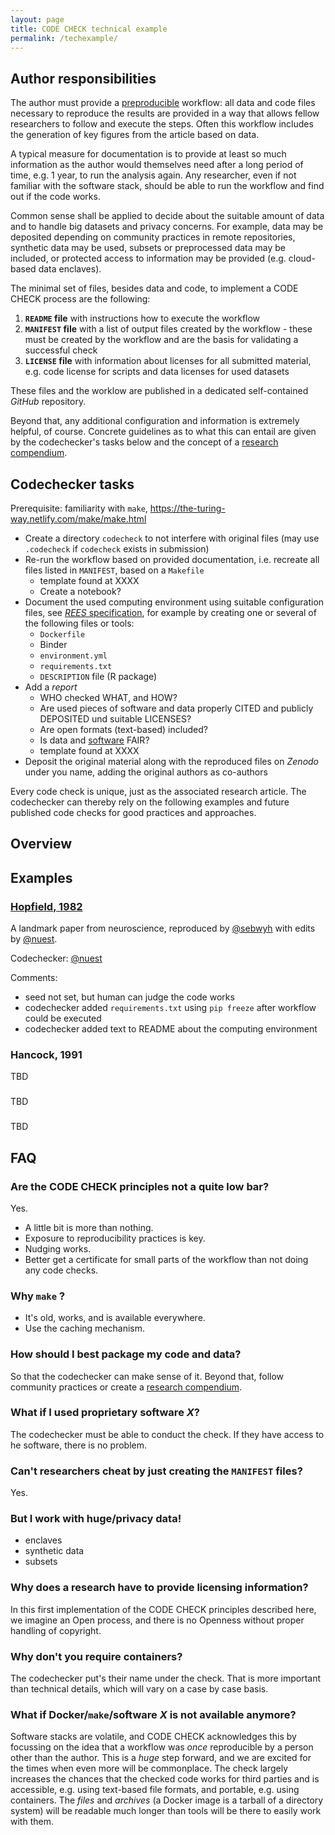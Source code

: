 ```yaml
---
layout: page
title: CODE CHECK technical example
permalink: /techexample/
---
```


## Author responsibilities

The author must provide a [preproducible](doi.org/10.1038/d41586-018-05256-0) workflow: all data and code files necessary to reproduce the results are provided in a way that allows fellow researchers to follow and execute the steps.
Often this workflow includes the generation of key figures from the article based on data.

A typical measure for documentation is to provide at least so much information as the author would themselves need after a long period of time, e.g. 1 year, to run the analysis again.
Any researcher, even if not familiar with the software stack, should be able to run the workflow and find out if the code works.

Common sense shall be applied to decide about the suitable amount of data and to handle big datasets and privacy concerns.
For example, data may be deposited depending on community practices in remote repositories, synthetic data may be used, subsets or preprocessed data may be included, or protected access to information may be provided (e.g. cloud-based data enclaves).

The minimal set of files, besides data and code, to implement a CODE CHECK process are the following:

1. **`README` file** with instructions how to execute the workflow
1. **`MANIFEST` file** with a list of output files created by the workflow - these must be created by the workflow and are the basis for validating a successful check
1. **`LICENSE` file** with information about licenses for all submitted material, e.g. code license for scripts and data licenses for used datasets

These files and the worklow are published in a dedicated self-contained _GitHub_ repository.

Beyond that, any additional configuration and information is extremely helpful, of course.
Concrete guidelines as to what this can entail are given by the codechecker's tasks below and the concept of a [research compendium](https://research-compendium.science/).

## Codechecker tasks

Prerequisite: familiarity with `make`, https://the-turing-way.netlify.com/make/make.html

- Create a directory `codecheck` to not interfere with original files (may use `.codecheck` if `codecheck` exists in submission)
- Re-run the workflow based on provided documentation, i.e. recreate all files listed in `MANIFEST`, based on a `Makefile`
  - template found at XXXX
  - Create a notebook?
- Document the used computing environment using suitable configuration files, see [_REES_ specification](https://repo2docker.readthedocs.io/en/latest/config_files.html#config-files), for example by creating one or several of the following files or tools:
  - `Dockerfile`
  - Binder
  - `environment.yml`
  - `requirements.txt`
  - `DESCRIPTION` file (R package)
- Add a _report_
  - WHO checked WHAT, and HOW?
  - Are used pieces of software and data properly CITED and publicly DEPOSITED und suitable LICENSES?
  - Are open formats (text-based) included?
  - Is data and [software](https://content.iospress.com/articles/data-science/ds190026) FAIR?
  - template found at XXXX
- Deposit the original material along with the reproduced files on _Zenodo_ under you name, adding the original authors as co-authors

Every code check is unique, just as the associated research article.
The codechecker can thereby rely on the following examples and future published code checks for good practices and approaches.

## Overview

## Examples

### [Hopfield, 1982](https://github.com/codecheckers/Hopfield-1982)

A landmark paper from neuroscience, reproduced by [@sebwyh](https://github.com/sebwyh) with edits by [@nuest](https://github.com/nuest).

Codechecker: [@nuest](https://github.com/nuest)

Comments:

- seed not set, but human can judge the code works
- codechecker added `requirements.txt` using `pip freeze` after workflow could be executed
- codechecker added text to README about the computing environment

### Hancock, 1991

TBD

### 

TBD

### 

TBD


## FAQ

### Are the CODE CHECK principles not a quite low bar?

Yes.

- A little bit is more than nothing.
- Exposure to reproducibility practices is key.
- Nudging works.
- Better get a certificate for small parts of the workflow than not doing any code checks.

### Why `make` ?

<!-- make on Windows? -->
- It's old, works, and is available everywhere.
- Use the caching mechanism.

### How should I best package my code and data?

So that the codechecker can make sense of it.
Beyond that, follow community practices or create a [research compendium](https://research-compendium.science/).

### What if I used proprietary software _X_?

The codechecker must be able to conduct the check.
If they have access to he software, there is no problem.

### Can't researchers cheat by just creating the `MANIFEST` files?

Yes.

### But I work with huge/privacy data!

- enclaves
- synthetic data
- subsets

### Why does a research have to provide licensing information?

In this first implementation of the CODE CHECK principles described here, we imagine an Open process, and there is no Openness without proper handling of copyright.

### Why don't you require containers?

The codechecker put's their name under the check.
That is more important than technical details, which will vary on a case by case basis.

### What if Docker/`make`/software _X_ is not available anymore?

Software stacks are volatile, and CODE CHECK acknowledges this by focussing on the idea that a workflow was _once_ reproducible by a person other than the author.
This is a _huge_ step forward, and we are excited for the times when even more will be commonplace.
The check largely increases the chances that the checked code works for third parties and is accessible, e.g. using text-based file formats, and portable, e.g. using containers.
The _files_ and _archives_ (a Docker image is a tarball of a directory system) will be readable much longer than tools will be there to easily work with them.
